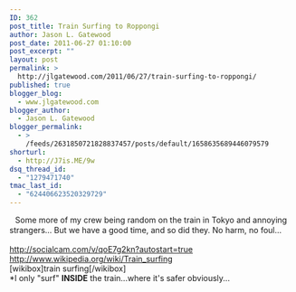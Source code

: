 ```yaml
---
ID: 362
post_title: Train Surfing to Roppongi
author: Jason L. Gatewood
post_date: 2011-06-27 01:10:00
post_excerpt: ""
layout: post
permalink: >
  http://jlgatewood.com/2011/06/27/train-surfing-to-roppongi/
published: true
blogger_blog:
  - www.jlgatewood.com
blogger_author:
  - Jason L. Gatewood
blogger_permalink:
  - >
    /feeds/2631850721828837457/posts/default/1658635689446079579
shorturl:
  - http://J7is.ME/9w
dsq_thread_id:
  - "1279471740"
tmac_last_id:
  - "624406623520329729"
---
```

<img class="alignleft" style="margin: 4px" src="http://s.scpic.net/images/2011-6-24/qoE7g2kn-320x240-0.0.jpg" alt="" width="2" height="2" />Some more of my crew being random on the train in Tokyo and annoying strangers...  But we have a good time, and so did they. No harm, no foul...<br /><a name='more'></a><br />http://socialcam.com/v/qoE7g2kn?autostart=true<br />http://www.wikipedia.org/wiki/Train_surfing<br />[wikibox]train surfing[/wikibox]<br />*I only "surf" <strong>INSIDE</strong> the train...where it's safer obviously...